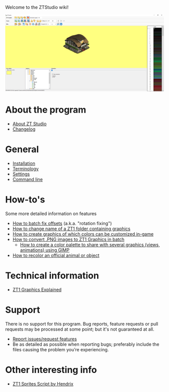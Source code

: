 Welcome to the ZTStudio wiki!


![Main window (6th of September, 2019)](screenshots/ZTStudio_main_20190906.png)

# About the program
* [About ZT Studio](About-ZT-Studio)
* [Changelog](Changelog)

# General
* [Installation](Installation)
* [Terminology](Terminology)
* [Settings](Settings)
* [Command line](Command-line)

# How-to's
Some more detailed information on features
* [How to batch fix offsets](How-to-batch-fix-offsets) (a.k.a. "rotation fixing")
* [How to change name of a ZT1 folder containing graphics](How-to-change-name-of-a-ZT1-folder-containing-graphics)
* [How to create graphics of which colors can be customized in-game](How-to-create-graphics-of-which-colors-can-be-customized-in-game)
* [How to convert .PNG images to ZT1 Graphics in batch](How-to-convert-.PNG-images-to-ZT1-Graphics-in-batch)
  * [How to create a color palette to share with several graphics (views, animations) using GIMP](How-to-create-a-color-palette-to-share-with-several-graphics-(views,-animations)-using-GIMP)
* [How to recolor an official animal or object](How-to-recolor-an-official-animal-or-object)

# Technical information
* [ZT1 Graphics Explained](ZT1-Graphics-Explained)

# Support
There is no support for this program. Bug reports, feature requests or pull requests may be processed at some point; but it's not guaranteed at all.

* [Report issues/request features](https://github.com/jbostoen/ZTStudio/issues)
* Be as detailed as possible when reporting bugs; preferably include the files causing the problem you’re experiencing.

# Other interesting info
* [ZT1 Sprites Script by Hendrix](https://github.com/HENDRIX-ZT2/ZT1-Sprites)
